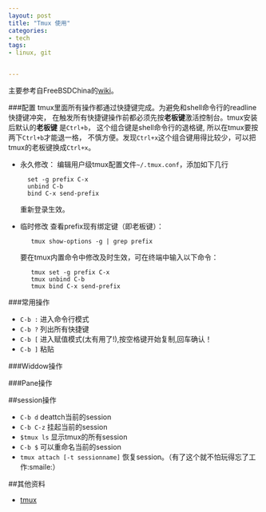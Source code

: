 ```yaml
---
layout: post
title: "Tmux 使用"
categories:
- tech
tags:
- linux, git


---
```


主要参考自FreeBSDChina的[wiki](https://wiki.freebsdchina.org/software/t/tmux)。

###配置
tmux里面所有操作都通过快捷键完成。为避免和shell命令行的readline快捷键冲突，
在触发所有快捷键操作前都必须先按**老板键**激活控制台。tmux安装后默认的**老板键**
是`Ctrl+b`， 这个组合键是shell命令行的退格键, 所以在tmux要按两下`Ctrl+b`才能退一格，
不慎方便。发现`Ctrl+x`这个组合键用得比较少，可以把tmux的老板键换成`Ctrl+x`。

* 永久修改：
    编辑用户级tmux配置文件`~/.tmux.conf`，添加如下几行

        set -g prefix C-x
        unbind C-b
        bind C-x send-prefix
    重新登录生效。

* 临时修改
     查看prefix现有绑定键（即老板键）：

         tmux show-options -g | grep prefix
     要在tmux内置命令中修改及时生效，可在终端中输入以下命令：

         tmux set -g prefix C-x
         tmux unbind C-b 
         tmux bind C-x send-prefix

###常用操作

* `C-b :` 进入命令行模式
* `C-b ?` 列出所有快捷键
* `C-b [` 进入赋值模式(太有用了!),按空格键开始复制,回车确认！
* `C-b ]` 粘贴


###Widdow操作

###Pane操作


##session操作

* `C-b d`  deattch当前的session
* `C-b C-z` 挂起当前的session
* `$tmux ls` 显示tmux的所有session
* `C-b $` 可以重命名当前的session
* `tmux attach [-t sessionname]` 恢复session。（有了这个就不怕玩得忘了工作:smaile:）




##其他资料
* [tmux](http://wiki.tankywoo.com/tool/tmux.html)
